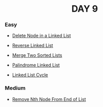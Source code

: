 <h1 align="center"> 
DAY 9
</h1>

### Easy

- [Delete Node in a Linked List](https://github.com/asthakri50/100_DAYS_OF_CODE/blob/main/Day9/1.java)
- [Reverse Linked List](https://github.com/asthakri50/100_DAYS_OF_CODE/blob/main/Day9/3.java)

- [Merge Two Sorted Lists](https://github.com/asthakri50/100_DAYS_OF_CODE/blob/main/Day9/4.java)

- [Palindrome Linked List](https://github.com/asthakri50/100_DAYS_OF_CODE/blob/main/Day9/5.java)

- [Linked List Cycle](https://github.com/asthakri50/100_DAYS_OF_CODE/blob/main/Day9/6.java)

### Medium

- [Remove Nth Node From End of List](https://github.com/asthakri50/100_DAYS_OF_CODE/blob/main/Day9/2.java)

